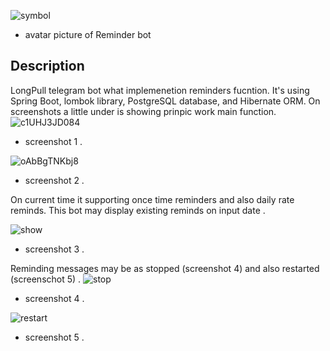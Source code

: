 ![symbol](https://user-images.githubusercontent.com/90979711/150548720-12608103-c91f-4500-b592-a6f6e2fb846f.jpg) 
* avatar picture of Reminder bot

## Description

LongPull telegram bot what implemenetion reminders fucntion. It's using Spring Boot, lombok library, PostgreSQL database, and Hibernate ORM.
On screenshots a little under is showing prinpic work main function. 
![c1UHJ3JD084](https://user-images.githubusercontent.com/90979711/155953533-aa7aaac6-96a3-46be-bb39-53dc021dea47.jpg)
* screenshot 1 .

![oAbBgTNKbj8](https://user-images.githubusercontent.com/90979711/155953563-b9dbfc83-41d9-4d3d-909e-9c6b8f3098f3.jpg)
* screenshot 2 .

On current time it supporting once time reminders and also daily rate reminds. 
This bot may display existing reminds on input date .

![show](https://user-images.githubusercontent.com/90979711/157696885-b808e261-6d85-43f4-aca5-fd413a8d38db.jpg)
* screenshot 3 .

Reminding messages may be as stopped (screenshot 4) and also restarted (screenschot 5) .
![stop](https://user-images.githubusercontent.com/90979711/157694825-d1a5f987-e0a3-45aa-aef9-ca36dc4a158a.jpg)
* screenshot 4 .

![restart](https://user-images.githubusercontent.com/90979711/157694804-4f403163-a07f-48ff-ade9-3e9020b02f7f.jpg)
* screenshot 5 .
